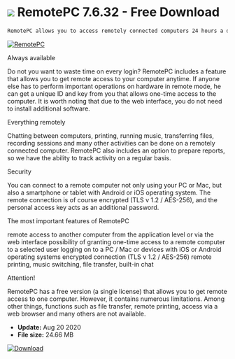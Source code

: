 # ![](https://cdn.softexe.net/static/icon/7/remotepc-8392.png) RemotePC 7.6.32 - Free Download

```sh
RemotePC allows you to access remotely connected computers 24 hours a day, 7 days a week. Thanks to that, we can use them anywhere at any time.
```
[![RemotePC](https://gallery.dpcdn.pl/imgc/Tools/90801/g_-_420x350_1.5_-_xb3ce94c4-7b0f-494f-93ea-363ca144a3e8.jpg)](https://softexe.net/win/internet/network/remotepc:hcab.html)

Always available
 
 Do not you want to waste time on every login? RemotePC includes a feature that allows you to get remote access to your computer anytime. If anyone else has to perform important operations on hardware in remote mode, he can get a unique ID and key from you that allows one-time access to the computer. It is worth noting that due to the web interface, you do not need to install additional software.
 
 Everything remotely
 
 Chatting between computers, printing, running music, transferring files, recording sessions and many other activities can be done on a remotely connected computer. RemotePC also includes an option to prepare reports, so we have the ability to track activity on a regular basis.
 
 Security
 
 You can connect to a remote computer not only using your PC or Mac, but also a smartphone or tablet with Android or iOS operating system. The remote connection is of course encrypted (TLS v 1.2 / AES-256), and the personal access key acts as an additional password.
 
 The most important features of RemotePC
 
 
 remote access to another computer from the application level or via the web interface
 possibility of granting one-time access to a remote computer to a selected user
 logging on to a PC / Mac or devices with iOS or Android operating systems
 encrypted connection (TLS v 1.2 / AES-256)
 remote printing, music switching, file transfer, built-in chat
 
 Attention! 
 
 RemotePC has a free version (a single license) that allows you to get remote access to one computer. However, it contains numerous limitations. Among other things, functions such as file transfer, remote printing, access via a web browser and many others are not available.


- **Update:** Aug 20 2020
- **File size:** 24.66 MB

[![Download](https://cdn.softexe.net/static/img/download.png)](https://softexe.net/win/internet/network/remotepc:hcab.html)


